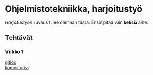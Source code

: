 # Ohjelmistotekniikka, harjoitustyö  

_Harjoitustyön_ kuvaus tulee olemaan tässä. Ensin pitää vain **keksiä** aihe.    

## Tehtävät  
### Viikko 1  
[gitlog](https://github.com/Darake/ot-harkka/blob/master/laskarit/viikko1/gitlog.txt)  
[komentorivi](https://github.com/Darake/ot-harkka/blob/master/laskarit/viikko1/komentorivi.txt)

